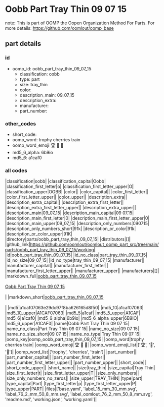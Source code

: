 # Oobb Part Tray Thin 09 07 15  

note: This is part of OOMP the Oopen Organization Method For Parts. For more details: https://github.com/oomlout/oomp_base

##  part details





### id
* oomp_id: oobb_part_tray_thin_09_07_15
  * classification: oobb
  * type: part
  * size: tray_thin
  * color: 
  * description_main: 09_07_15
  * description_extra: 
  * manufacturer: 
  * part_number: 

### other_codes
* short_code: 
* oomp_word: trophy cherries train
* oomp_word_emoji :trophy: :cherries: :train:
* md5_6_alpha: 6b9io
* md5_6: a1caf0

### all codes 
|classification|oobb|
|classification_capital|Oobb|
|classification_first_letter|o|
|classification_first_letter_upper|O|
|classification_upper|OOBB|
|color||
|color_capital||
|color_first_letter||
|color_first_letter_upper||
|color_upper||
|description_extra||
|description_extra_capital||
|description_extra_first_letter||
|description_extra_first_letter_upper||
|description_extra_upper||
|description_main|09_07_15|
|description_main_capital|09 07.15|
|description_main_first_letter|0|
|description_main_first_letter_upper|0|
|description_main_upper|09_07_15|
|description_only_numbers|090715|
|description_only_numbers_short|91k|
|description_or_color|91k|
|description_or_color_upper|91K|
|directory|parts/oobb_part_tray_thin_09_07_15|
|distributors|[]|
|github_link|https://github.com/oomlout/oomlout_oomp_part_src/tree/main/parts/oobb_part_tray_thin_09_07_15/working|
|id|oobb_part_tray_thin_09_07_15|
|id_no_class|part_tray_thin_09_07_15|
|id_no_size|09_07_15|
|id_no_type|tray_thin_09_07_15|
|manufacturer||
|manufacturer_capital||
|manufacturer_first_letter||
|manufacturer_first_letter_upper||
|manufacturer_upper||
|manufacturers|[]|
|markdown_full|[oobb_part_tray_thin_09_07_15](https://github.com/oomlout/oomlout_oomp_part_src/tree/main/parts/oobb_part_tray_thin_09_07_15/working)<br>[](https://github.com/oomlout/oomlout_oomp_part_src/tree/main/parts/oobb_part_tray_thin_09_07_15/working)<br>[Oobb Part Tray Thin 09 07 15](https://github.com/oomlout/oomlout_oomp_part_src/tree/main/parts/oobb_part_tray_thin_09_07_15/working)<br><br>|
|markdown_short|[oobb_part_tray_thin_09_07_15](https://github.com/oomlout/oomlout_oomp_part_src/tree/main/parts/oobb_part_tray_thin_09_07_15/working)<br><br>|
|md5|a1caf07063e29dc97f8ba626165d8f50|
|md5_10|a1caf07063|
|md5_10_upper|A1CAF07063|
|md5_5|a1caf|
|md5_5_upper|A1CAF|
|md5_6|a1caf0|
|md5_6_alpha|6b9io|
|md5_6_alpha_upper|6B9IO|
|md5_6_upper|A1CAF0|
|name|Oobb Part Tray Thin 09 07 15|
|name_no_class|Part Tray Thin 09 07 15|
|name_no_size|09 07 15|
|name_no_size_short|09 07 15|
|name_no_type|Tray Thin 09 07 15|
|oomp_key|oomp_oobb_part_tray_thin_09_07_15|
|oomp_word|trophy cherries train|
|oomp_word_emoji|:trophy: :cherries: :train:|
|oomp_word_emoji_list|[':trophy:', ':cherries:', ':train:']|
|oomp_word_list|['trophy', 'cherries', 'train']|
|part_number||
|part_number_capital||
|part_number_first_letter||
|part_number_first_letter_upper||
|part_number_upper||
|short_code||
|short_code_upper||
|short_name||
|size|tray_thin|
|size_capital|Tray Thin|
|size_first_letter|t|
|size_first_letter_upper|T|
|size_only_numbers||
|size_only_numbers_no_zeros||
|size_upper|TRAY_THIN|
|type|part|
|type_capital|Part|
|type_first_letter|p|
|type_first_letter_upper|P|
|type_upper|PART|
|files|['base.yaml', 'label_15_mm_30_mm.svg', 'label_76_2_mm_50_8_mm.svg', 'label_oomlout_76_2_mm_50_8_mm.svg', 'readme.md', 'working.json', 'working.yaml']|
